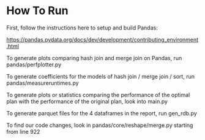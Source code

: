 # How To Run

First, follow the instructions here to setup and build Pandas:

https://pandas.pydata.org/docs/dev/development/contributing_environment.html

To generate plots comparing hash join and merge join on Pandas, run pandas/perfplotter.py

To generate coefficients for the models of hash join / merge join / sort, run pandas/measureruntimes.py

To generate plots or statistics comparing the performance of the optimal plan with the performance of the original plan, look into main.py

To generate parquet files for the 4 dataframes in the report, run gen_rdb.py

To find our code changes, look in pandas/core/reshape/merge.py starting from line 922



